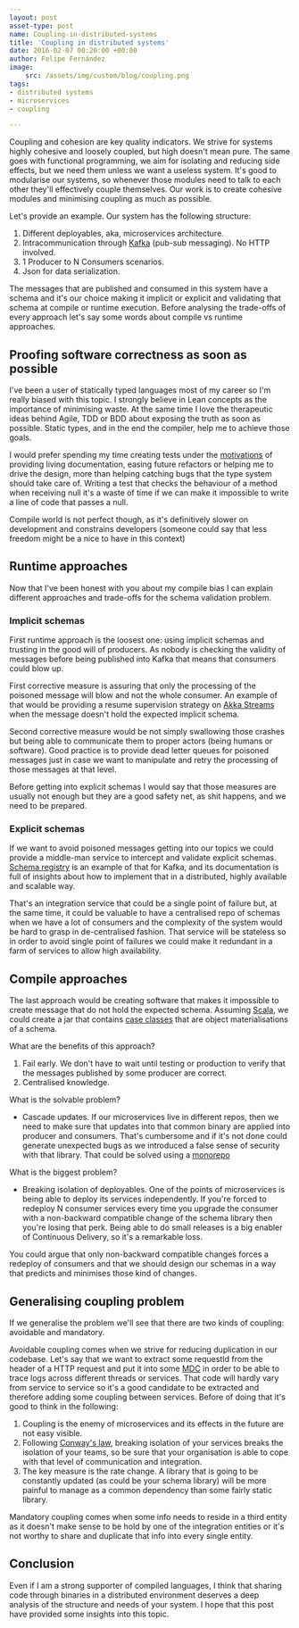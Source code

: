 ```yaml
---
layout: post
asset-type: post
name: Coupling-in-distributed-systems
title: 'Coupling in distributed systems'
date: 2016-02-07 00:20:00 +00:00
author: Felipe Fernández
image:
    src: /assets/img/custom/blog/coupling.png
tags:
- distributed systems
- microservices
- coupling

---
```


Coupling and cohesion are key quality indicators. We strive for systems highly cohesive and loosely coupled, but high doesn't mean pure. The same goes with functional programming, we aim for isolating and reducing side effects, but we need them unless we want a useless system. It's good to modularise our systems, so whenever those modules need to talk to each other they'll effectively couple themselves. Our work is to create cohesive modules and minimising coupling as much as possible.

Let's provide an example. Our system has the following structure:

1. Different deployables, aka, microservices architecture.
2. Intracommunication through [Kafka](http://kafka.apache.org/) (pub-sub messaging). No HTTP involved. 
3. 1 Producer to N Consumers scenarios.
4. Json for data serialization.

The messages that are published and consumed in this system have a schema and it's our choice making it implicit or explicit and validating that schema at compile or runtime execution. Before analysing the trade-offs of every approach let's say some words about compile vs runtime approaches.

## Proofing software correctness as soon as possible

I've been a user of statically typed languages most of my career so I'm really biased with this topic. I strongly believe in Lean concepts as the importance of minimising waste. At the same time I love the therapeutic ideas behind Agile, TDD or BDD about exposing the truth as soon as possible. Static types, and in the end the compiler, help me to achieve those goals.

I would prefer spending my time creating tests under the [motivations](https://twitter.com/sarahmei/status/685907333889810432) of providing living documentation, easing future refactors or helping me to drive the design, more than helping catching bugs that the type system should take care of. Writing a test that checks the behaviour of a method when receiving null it's a waste of time if we can make it impossible to write a line of code that passes a null.

Compile world is not perfect though, as it's definitively slower on development and constrains developers (someone could say that less freedom might be a nice to have in this context)

## Runtime approaches

Now that I've been honest with you about my compile bias I can explain different approaches and trade-offs for the schema validation problem.

### Implicit schemas

First runtime approach is the loosest one: using implicit schemas and trusting in the good will of producers. As nobody is checking the validity of messages before being published into Kafka that means that consumers could blow up.

First corrective measure is assuring that only the processing of the poisoned message will blow and not the whole consumer. An example of that would be providing a resume supervision strategy on [Akka Streams](http://doc.akka.io/docs/akka-stream-and-http-experimental/2.0.2/scala.html) when the message doesn't hold the expected implicit schema.

Second corrective measure would be not simply swallowing those crashes but being able to communicate them to proper actors (being humans or software). Good practice is to provide dead letter queues for poisoned messages just in case we want to manipulate and retry the processing of those messages at that level.

Before getting into explicit schemas I would say that those measures are usually not enough but they are a good safety net, as shit happens, and we need to be prepared.

### Explicit schemas

If we want to avoid poisoned messages getting into our topics we could provide a middle-man service to intercept and validate explicit schemas. [Schema registry](http://docs.confluent.io/1.0/schema-registry/docs/index.html) is an example of that for Kafka, and its documentation is full of insights about how to implement that in a distributed, highly available and scalable way.

That's an integration service that could be a single point of failure but, at the same time, it could be valuable to have a centralised repo of schemas when we have a lot of consumers and the complexity of the system would be hard to grasp in de-centralised fashion. That service will be stateless so in order to avoid single point of failures we could make it redundant in a farm of services to allow high availability.

## Compile approaches

The last approach would be creating software that makes it impossible to create message that do not hold the expected schema. Assuming [Scala](http://www.scala-lang.org/), we could create a jar that contains [case classes](http://docs.scala-lang.org/tutorials/tour/case-classes.html) that are object materialisations of a schema.

What are the benefits of this approach?

1. Fail early. We don't have to wait until testing or production to verify that the messages published by some producer are correct.
2. Centralised knowledge.

What is the solvable problem?

- Cascade updates. If our microservices live in different repos, then we need to make sure that updates into that common binary are applied into producer and consumers. That's cumbersome and if it's not done could generate unexpected bugs as we introduced a false sense of security with that library. That could be solved using a [monorepo](http://danluu.com/monorepo/) 

What is the biggest problem?

- Breaking isolation of deployables. One of the points of microservices is being able to deploy its services independently. If you're forced to redeploy N consumer services every time you upgrade the consumer with a non-backward compatible change of the schema library then you're losing that perk. Being able to do small releases is a big enabler of Continuous Delivery, so it's a remarkable loss.

You could argue that only non-backward compatible changes forces a redeploy of consumers and that we should design our schemas in a way that predicts and minimises those kind of changes. 

## Generalising coupling problem

If we generalise the problem we'll see that there are two kinds of coupling: avoidable and mandatory.

Avoidable coupling comes when we strive for reducing duplication in our codebase. Let's say that we want to extract some requestId from the header of a HTTP request and put it into some [MDC](http://logback.qos.ch/manual/mdc.html) in order to be able to trace logs across different threads or services. That code will hardly vary from service to service so it's a good candidate to be extracted and therefore adding some coupling between services. Before of doing that it's good to think in the following:

1. Coupling is the enemy of microservices and its effects in the future are not easy visible. 
2. Following [Conway's law](https://www.wikiwand.com/en/Conway's_law), breaking isolation of your services breaks the isolation of your teams, so be sure that your organisation is able to cope with that level of communication and integration.
3. The key measure is the rate change. A library that is going to be constantly updated (as could be your schema library) will be more painful to manage as a common dependency than some fairly static library.

Mandatory coupling comes when some info needs to reside in a third entity as it doesn't make sense to be hold by one of the integration entities or it's not worthy to share and duplicate that info into every single entity.

## Conclusion

Even if I am a strong supporter of compiled languages, I think that sharing code through binaries in a distributed environment deserves a deep analysis of the structure and needs of your system. I hope that this post have provided some insights into this topic.

